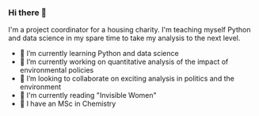 ### Hi there 👋

I'm a project coordinator for a housing charity. I'm teaching myself Python and data science in my spare time to take my analysis to the next level.

- 🌱 I’m currently learning Python and data science
- 🔭 I’m currently working on quantitative analysis of the impact of environmental policies
- 👯 I’m looking to collaborate on exciting analysis in politics and the environment
- :book: I'm currently reading "Invisible Women"
- :microscope: I have an MSc in Chemistry
